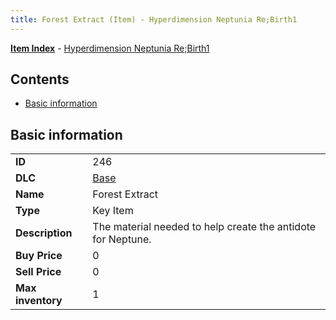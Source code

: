 ```yaml
---
title: Forest Extract (Item) - Hyperdimension Neptunia Re;Birth1
---
```


[**Item Index**](/neptunia/rb1/item/index.html) - [Hyperdimension Neptunia Re;Birth1](/neptunia/rb1)

## Contents

- [Basic information](#basic-information)

## Basic information

|   |   |
| -- | -- |
| **ID** | 246 |
| **DLC** | [Base](/neptunia/rb1/dlc/1-base.html) |
| **Name** | Forest Extract |
| **Type** | Key Item |
| **Description** | The material needed to help create the antidote for Neptune. |
| **Buy Price** | 0 |
| **Sell Price** | 0 |
| **Max inventory** | 1 |
